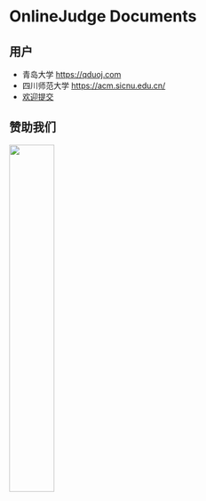 # OnlineJudge Documents

## 用户

 - 青岛大学 https://qduoj.com
 - 四川师范大学 https://acm.sicnu.edu.cn/
 - [欢迎提交](/onlinejudge/guide/qq_group)

## 赞助我们

<img src="https://user-images.githubusercontent.com/4939404/35159696-02000c44-fd76-11e7-94d4-f00773ac1901.jpg" style="width: 40%; height: 40%">